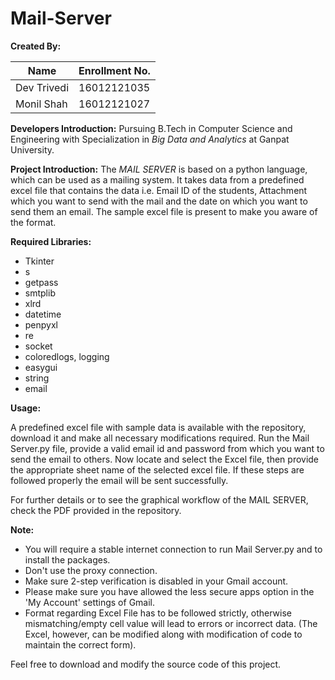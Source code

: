 # Mail-Server

**Created By:**

| **Name** | **Enrollment No.** |
| --- | --- |
| Dev Trivedi | 16012121035 |
| Monil Shah | 16012121027 |

**Developers Introduction:**
Pursuing B.Tech in Computer Science and Engineering with Specialization in _Big Data and Analytics_ at Ganpat University.


**Project Introduction:**
The _MAIL SERVER_ is based on a python language, which can be used as a mailing system. It takes data from a predefined excel file that contains the data i.e. Email ID of the students, Attachment which you want to send with the mail and the date on which you want to send them an email. The sample excel file is present to make you aware of the format.


**Required Libraries:**
- Tkinter
- s
- getpass
- smtplib
- xlrd
- datetime
- penpyxl
- re
- socket
- coloredlogs, logging
- easygui
- string
- email



**Usage:**

A predefined excel file with sample data is available with the repository, download it and make all necessary modifications required. Run the Mail Server.py file, provide a valid email id and password from which you want to send the email to others. Now locate and select the Excel file, then provide the appropriate sheet name of the selected excel file. If these steps are followed properly the email will be sent successfully.

For further details or to see the graphical workflow of the MAIL SERVER, check the PDF provided in the repository.



**Note:**

- You will require a stable internet connection to run Mail Server.py and to install the packages.
- Don&#39;t use the proxy connection.
- Make sure 2-step verification is disabled in your Gmail account.
- Please make sure you have allowed the less secure apps option in the &#39;My Account&#39; settings of Gmail.
- Format regarding Excel File has to be followed strictly, otherwise mismatching/empty cell value will lead to errors or incorrect data. (The Excel, however, can be modified along with modification of code to maintain the correct form).



Feel free to download and modify the source code of this project.
